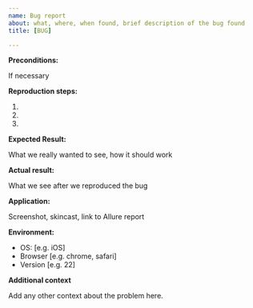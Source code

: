 ```yaml
---
name: Bug report
about: what, where, when found, brief description of the bug found
title: [BUG]

---
```


**Preconditions:**

If necessary

**Reproduction steps:**

1.

2.

3.

**Expected Result:**

What we really wanted to see, how it should work

**Actual result:**

What we see after we reproduced the bug

**Application:**

Screenshot, skincast, link to Allure report


**Environment:**

 - OS: [e.g. iOS]
 - Browser [e.g. chrome, safari]
 - Version [e.g. 22]

**Additional context**

Add any other context about the problem here.
